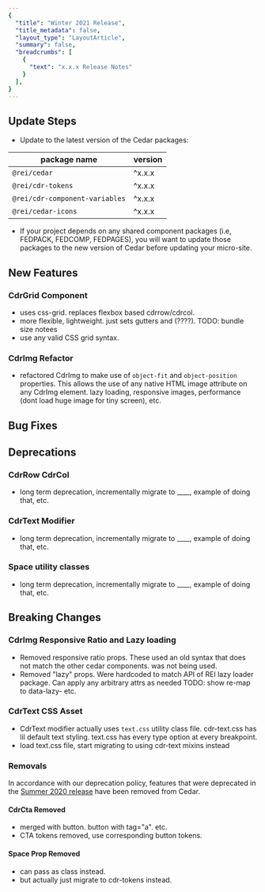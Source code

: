```yaml
---
{
  "title": "Winter 2021 Release",
  "title_metadata": false,
  "layout_type": "LayoutArticle",
  "summary": false,
  "breadcrumbs": [
    {
      "text": "x.x.x Release Notes"
    }
  ],
}
---
```


<cdr-doc-table-of-contents-shell parentSelector='h2' childSelector='h3'>

## Update Steps

- Update to the latest version of the Cedar packages:

| package name | version |
|--------------|---------|
| `@rei/cedar` | ^x.x.x |
| `@rei/cdr-tokens` | ^x.x.x |
| `@rei/cdr-component-variables` | ^x.x.x |
| `@rei/cedar-icons` | ^x.x.x |

- If your project depends on any shared component packages (i.e, FEDPACK, FEDCOMP, FEDPAGES), you will want to update those packages to the new version of Cedar before updating your micro-site.

## New Features

### CdrGrid Component

- uses css-grid. replaces flexbox based cdrrow/cdrcol.
- more flexible, lightweight. just sets gutters and (????). TODO: bundle size notees
- use any valid CSS grid syntax.

### CdrImg Refactor

- refactored CdrImg to make use of `object-fit` and `object-position` properties. This allows the use of any native HTML image attribute on any CdrImg element. lazy loading, responsive images, performance (dont load huge image for tiny screen), etc.

## Bug Fixes

## Deprecations

### CdrRow CdrCol
- long term deprecation, incrementally migrate to ____, example of doing that, etc.

### CdrText Modifier
- long term deprecation, incrementally migrate to ____, example of doing that, etc.

### Space utility classes
- long term deprecation, incrementally migrate to ____, example of doing that, etc.

## Breaking Changes

### CdrImg Responsive Ratio and Lazy loading

- Removed responsive ratio props. These used an old syntax that does not match the other cedar components. was not being used.
- Removed "lazy" props. Were hardcoded to match API of REI lazy loader package. Can apply any arbitrary attrs as needed
TODO: show re-map to data-lazy- etc.

### CdrText CSS Asset

- CdrText modifier actually uses `text.css` utility class file.
cdr-text.css has lil default text styling. text.css has every type option at every breakpoint.
- load text.css file, start migrating to using cdr-text mixins instead

### Removals

In accordance with our deprecation policy, features that were deprecated in the [Summer 2020 release](../summer-2020/#deprecations) have been removed from Cedar.

#### CdrCta Removed
- merged with button. button with tag="a". etc.
- CTA tokens removed, use corresponding button tokens.

#### Space Prop Removed
- can pass as class instead.
- but actually just migrate to cdr-tokens instead.

</cdr-doc-table-of-contents-shell>
